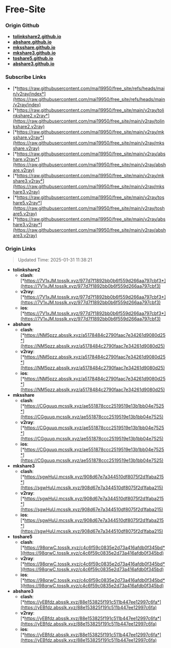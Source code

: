 # Free-Site

### Origin Github

- [**tolinkshare2.github.io**](https://github.com/tolinkshare2/tolinkshare2.github.io)
- [**abshare.github.io**](https://github.com/abshare/abshare.github.io)
- [**mksshare.github.io**](https://github.com/mksshare/mksshare.github.io)
- [**mkshare3.github.io**](https://github.com/mkshare3/mkshare3.github.io)
- [**toshare5.github.io**](https://github.com/toshare5/toshare5.github.io)
- [**abshare3.github.io**](https://github.com/abshare3/abshare3.github.io)

### Subscribe Links

- [*https://raw.githubusercontent.com/mai19950/free_site/refs/heads/main/v2ray/index*](https://raw.githubusercontent.com/mai19950/free_site/refs/heads/main/v2ray/index)
- [*https://raw.githubusercontent.com/mai19950/free_site/main/v2ray/tolinkshare2.v2ray*](https://raw.githubusercontent.com/mai19950/free_site/main/v2ray/tolinkshare2.v2ray)
- [*https://raw.githubusercontent.com/mai19950/free_site/main/v2ray/mksshare.v2ray*](https://raw.githubusercontent.com/mai19950/free_site/main/v2ray/mksshare.v2ray)
- [*https://raw.githubusercontent.com/mai19950/free_site/main/v2ray/abshare.v2ray*](https://raw.githubusercontent.com/mai19950/free_site/main/v2ray/abshare.v2ray)
- [*https://raw.githubusercontent.com/mai19950/free_site/main/v2ray/mkshare3.v2ray*](https://raw.githubusercontent.com/mai19950/free_site/main/v2ray/mkshare3.v2ray)
- [*https://raw.githubusercontent.com/mai19950/free_site/main/v2ray/toshare5.v2ray*](https://raw.githubusercontent.com/mai19950/free_site/main/v2ray/toshare5.v2ray)
- [*https://raw.githubusercontent.com/mai19950/free_site/main/v2ray/abshare3.v2ray*](https://raw.githubusercontent.com/mai19950/free_site/main/v2ray/abshare3.v2ray)

### Origin Links

> Updated Time: 2025-01-31 11:38:21

- **tolinkshare2**
  - **clash**: [*https://7V1xJM.tosslk.xyz/977d7f1892bb0b6f559d266aa797cbf3*](https://7V1xJM.tosslk.xyz/977d7f1892bb0b6f559d266aa797cbf3)
  - **v2ray**: [*https://7V1xJM.tosslk.xyz/977d7f1892bb0b6f559d266aa797cbf3*](https://7V1xJM.tosslk.xyz/977d7f1892bb0b6f559d266aa797cbf3)
  - **ios**: [*https://7V1xJM.tosslk.xyz/977d7f1892bb0b6f559d266aa797cbf3*](https://7V1xJM.tosslk.xyz/977d7f1892bb0b6f559d266aa797cbf3)
- **abshare**
  - **clash**: [*https://NM5pzz.absslk.xyz/a5178484c2790faac7e34261d9080d25*](https://NM5pzz.absslk.xyz/a5178484c2790faac7e34261d9080d25)
  - **v2ray**: [*https://NM5pzz.absslk.xyz/a5178484c2790faac7e34261d9080d25*](https://NM5pzz.absslk.xyz/a5178484c2790faac7e34261d9080d25)
  - **ios**: [*https://NM5pzz.absslk.xyz/a5178484c2790faac7e34261d9080d25*](https://NM5pzz.absslk.xyz/a5178484c2790faac7e34261d9080d25)
- **mksshare**
  - **clash**: [*https://CGguuq.mcsslk.xyz/ae551878ccc2519519e13b1bb04e7525*](https://CGguuq.mcsslk.xyz/ae551878ccc2519519e13b1bb04e7525)
  - **v2ray**: [*https://CGguuq.mcsslk.xyz/ae551878ccc2519519e13b1bb04e7525*](https://CGguuq.mcsslk.xyz/ae551878ccc2519519e13b1bb04e7525)
  - **ios**: [*https://CGguuq.mcsslk.xyz/ae551878ccc2519519e13b1bb04e7525*](https://CGguuq.mcsslk.xyz/ae551878ccc2519519e13b1bb04e7525)
- **mkshare3**
  - **clash**: [*https://sgwHuU.mcsslk.xyz/908d67e7a344510df8075f2d1faba215*](https://sgwHuU.mcsslk.xyz/908d67e7a344510df8075f2d1faba215)
  - **v2ray**: [*https://sgwHuU.mcsslk.xyz/908d67e7a344510df8075f2d1faba215*](https://sgwHuU.mcsslk.xyz/908d67e7a344510df8075f2d1faba215)
  - **ios**: [*https://sgwHuU.mcsslk.xyz/908d67e7a344510df8075f2d1faba215*](https://sgwHuU.mcsslk.xyz/908d67e7a344510df8075f2d1faba215)
- **toshare5**
  - **clash**: [*https://98qrwC.tosslk.xyz/c4c6f59c0835e2d73a416afdb0f345bd*](https://98qrwC.tosslk.xyz/c4c6f59c0835e2d73a416afdb0f345bd)
  - **v2ray**: [*https://98qrwC.tosslk.xyz/c4c6f59c0835e2d73a416afdb0f345bd*](https://98qrwC.tosslk.xyz/c4c6f59c0835e2d73a416afdb0f345bd)
  - **ios**: [*https://98qrwC.tosslk.xyz/c4c6f59c0835e2d73a416afdb0f345bd*](https://98qrwC.tosslk.xyz/c4c6f59c0835e2d73a416afdb0f345bd)
- **abshare3**
  - **clash**: [*https://yEBfdz.absslk.xyz/88e153825f191c511b447ee12997c6fa*](https://yEBfdz.absslk.xyz/88e153825f191c511b447ee12997c6fa)
  - **v2ray**: [*https://yEBfdz.absslk.xyz/88e153825f191c511b447ee12997c6fa*](https://yEBfdz.absslk.xyz/88e153825f191c511b447ee12997c6fa)
  - **ios**: [*https://yEBfdz.absslk.xyz/88e153825f191c511b447ee12997c6fa*](https://yEBfdz.absslk.xyz/88e153825f191c511b447ee12997c6fa)
